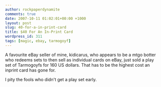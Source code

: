```yaml
---
author: rockpaperdynamite
comments: true
date: 2007-10-11 01:02:01+00:00 +1000
layout: post
slug: 40-for-a-in-print-card
title: $40 For An In-Print Card
wordpress_id: 311
tags: [magic, ebay, tarmogoyf]
---
```


A favourite eBay seller of mine, kidicarus, who appears to be a mtgo botter who redeems sets to then sell as individual cards on eBay, just sold a play set of Tarmogoyfs for 160 US dollars. That has to be the highest cost an inprint card has gone for.

I pity the fools who didn't get a play set early.
